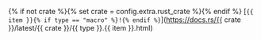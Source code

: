 {% if not crate %}{% set crate = config.extra.rust_crate %}{% endif %}
[`{{ item }}{% if type == "macro" %}!{% endif %}`](https://docs.rs/{{ crate }}/latest/{{ crate }}/{{ type }}.{{ item }}.html)